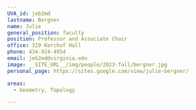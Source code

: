 ```yaml
---
UVA_id: jeb2md
lastname: Bergner
name: Julie
general_position: faculty
position: Professor and Associate Chair
office: 319 Kerchof Hall
phone: 434-924-4954
email: jeb2md@virginia.edu
image: __SITE_URL__/img/people/2023-fall/bergner.jpg
personal_page: https://sites.google.com/view/julie-bergner/

areas:
  - Geometry, Topology

---
```

